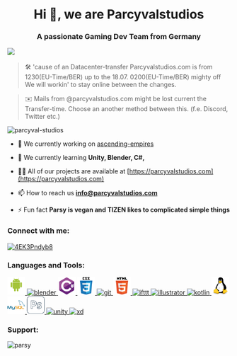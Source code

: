<h1 align="center">Hi 👋, we are Parcyvalstudios</h1>
<h3 align="center">A passionate Gaming Dev Team from Germany</h3>

<img src="https://uptime.betterstack.com/status-badges/v1/monitor/q0sp.svg" href="https://uptime.betterstack.com/?utm_source=status_badge">


>🛠️ 'cause of an Datacenter-transfer Parcyvalstudios.com is from 1230(EU-Time/BER) up to the 18.07. 0200(EU-Time/BER) mighty off
We will workin' to stay online between the changes.

> ✉️ Mails from @parcyvalstudios.com might be lost current the Transfer-time. Choose an another method between this.
(f.e. Discord, Twitter etc.)


<p align="left"> <img src="https://komarev.com/ghpvc/?username=parcyval-studios&label=Profile%20views&color=0e75b6&style=flat" alt="parcyval-studios" /> </p>

- 🔭 We currently working on [ascending-empires](https://sites.google.com/view/parcyval-studios/ascending-empires)

- 🌱 We currently learning **Unity, Blender, C#,**

- 👨‍💻 All of our projects are available at [https://parcyvalstudios.com](https://parcyvalstudios.com)

- 📫 How to reach us **info@parcyvalstudios.com**

- ⚡ Fun fact **Parsy is vegan and TIZEN likes to complicated simple things**

<h3 align="left">Connect with me:</h3>
<p align="left">
<a href="https://discord.gg/4EK3Pndyb8" target="blank"><img align="center" src="https://raw.githubusercontent.com/rahuldkjain/github-profile-readme-generator/master/src/images/icons/Social/discord.svg" alt="4EK3Pndyb8" height="30" width="40" /></a>
</p>

<h3 align="left">Languages and Tools:</h3>
<p align="left"> <a href="https://developer.android.com" target="_blank" rel="noreferrer"> <img src="https://raw.githubusercontent.com/devicons/devicon/master/icons/android/android-original-wordmark.svg" alt="android" width="40" height="40"/> </a> <a href="https://www.blender.org/" target="_blank" rel="noreferrer"> <img src="https://download.blender.org/branding/community/blender_community_badge_white.svg" alt="blender" width="40" height="40"/> </a> <a href="https://www.w3schools.com/cs/" target="_blank" rel="noreferrer"> <img src="https://raw.githubusercontent.com/devicons/devicon/master/icons/csharp/csharp-original.svg" alt="csharp" width="40" height="40"/> </a> <a href="https://www.w3schools.com/css/" target="_blank" rel="noreferrer"> <img src="https://raw.githubusercontent.com/devicons/devicon/master/icons/css3/css3-original-wordmark.svg" alt="css3" width="40" height="40"/> </a> <a href="https://git-scm.com/" target="_blank" rel="noreferrer"> <img src="https://www.vectorlogo.zone/logos/git-scm/git-scm-icon.svg" alt="git" width="40" height="40"/> </a> <a href="https://www.w3.org/html/" target="_blank" rel="noreferrer"> <img src="https://raw.githubusercontent.com/devicons/devicon/master/icons/html5/html5-original-wordmark.svg" alt="html5" width="40" height="40"/> </a> <a href="https://ifttt.com/" target="_blank" rel="noreferrer"> <img src="https://www.vectorlogo.zone/logos/ifttt/ifttt-ar21.svg" alt="ifttt" width="40" height="40"/> </a> <a href="https://www.adobe.com/in/products/illustrator.html" target="_blank" rel="noreferrer"> <img src="https://www.vectorlogo.zone/logos/adobe_illustrator/adobe_illustrator-icon.svg" alt="illustrator" width="40" height="40"/> </a> <a href="https://kotlinlang.org" target="_blank" rel="noreferrer"> <img src="https://www.vectorlogo.zone/logos/kotlinlang/kotlinlang-icon.svg" alt="kotlin" width="40" height="40"/> </a> <a href="https://www.linux.org/" target="_blank" rel="noreferrer"> <img src="https://raw.githubusercontent.com/devicons/devicon/master/icons/linux/linux-original.svg" alt="linux" width="40" height="40"/> </a> <a href="https://www.mysql.com/" target="_blank" rel="noreferrer"> <img src="https://raw.githubusercontent.com/devicons/devicon/master/icons/mysql/mysql-original-wordmark.svg" alt="mysql" width="40" height="40"/> </a> <a href="https://www.photoshop.com/en" target="_blank" rel="noreferrer"> <img src="https://raw.githubusercontent.com/devicons/devicon/master/icons/photoshop/photoshop-line.svg" alt="photoshop" width="40" height="40"/> </a> <a href="https://unity.com/" target="_blank" rel="noreferrer"> <img src="https://www.vectorlogo.zone/logos/unity3d/unity3d-icon.svg" alt="unity" width="40" height="40"/> </a> <a href="https://www.adobe.com/products/xd.html" target="_blank" rel="noreferrer"> <img src="https://cdn.worldvectorlogo.com/logos/adobe-xd.svg" alt="xd" width="40" height="40"/> </a> </p>

<h3 align="left">Support:</h3>
<p><a href="https://www.buymeacoffee.com/parsy"> <img align="left" src="https://cdn.buymeacoffee.com/buttons/v2/default-yellow.png" height="50" width="210" alt="parsy" /></a></p><br><br>

